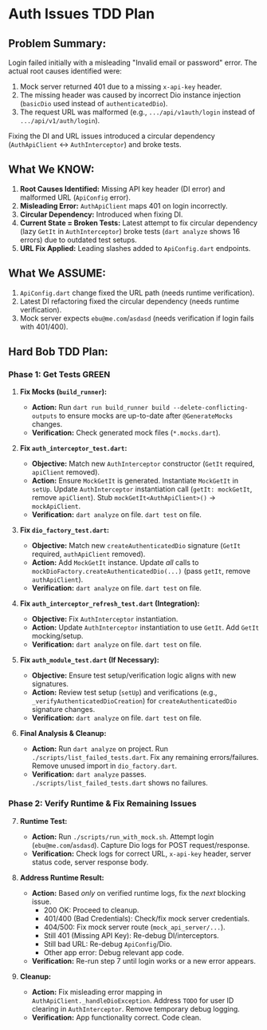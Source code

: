 # Auth Issues TDD Plan

## Problem Summary:

Login failed initially with a misleading "Invalid email or password" error. The actual root causes identified were:
1.  Mock server returned 401 due to a missing `x-api-key` header.
2.  The missing header was caused by incorrect Dio instance injection (`basicDio` used instead of `authenticatedDio`).
3.  The request URL was malformed (e.g., `.../api/v1auth/login` instead of `.../api/v1/auth/login`).

Fixing the DI and URL issues introduced a circular dependency (`AuthApiClient` <-> `AuthInterceptor`) and broke tests.

## What We KNOW:

1.  **Root Causes Identified:** Missing API key header (DI error) and malformed URL (`ApiConfig` error).
2.  **Misleading Error:** `AuthApiClient` maps 401 on login incorrectly.
3.  **Circular Dependency:** Introduced when fixing DI.
4.  **Current State = Broken Tests:** Latest attempt to fix circular dependency (lazy `GetIt` in `AuthInterceptor`) broke tests (`dart analyze` shows 16 errors) due to outdated test setups.
5.  **URL Fix Applied:** Leading slashes added to `ApiConfig.dart` endpoints.

## What We ASSUME:

1.  `ApiConfig.dart` change fixed the URL path (needs runtime verification).
2.  Latest DI refactoring fixed the circular dependency (needs runtime verification).
3.  Mock server expects `ebu@me.com`/`asdasd` (needs verification if login fails with 401/400).

## Hard Bob TDD Plan:

### Phase 1: Get Tests GREEN

1.  **Fix Mocks (`build_runner`):**
    *   **Action:** Run `dart run build_runner build --delete-conflicting-outputs` to ensure mocks are up-to-date after `@GenerateMocks` changes.
    *   **Verification:** Check generated mock files (`*.mocks.dart`).

2.  **Fix `auth_interceptor_test.dart`:**
    *   **Objective:** Match new `AuthInterceptor` constructor (`GetIt` required, `apiClient` removed).
    *   **Action:** Ensure `MockGetIt` is generated. Instantiate `MockGetIt` in `setUp`. Update `AuthInterceptor` instantiation call (`getIt: mockGetIt`, remove `apiClient`). Stub `mockGetIt<AuthApiClient>()` -> `mockApiClient`.
    *   **Verification:** `dart analyze` on file. `dart test` on file.

3.  **Fix `dio_factory_test.dart`:**
    *   **Objective:** Match new `createAuthenticatedDio` signature (`GetIt` required, `authApiClient` removed).
    *   **Action:** Add `MockGetIt` instance. Update *all* calls to `mockDioFactory.createAuthenticatedDio(...)` (pass `getIt`, remove `authApiClient`).
    *   **Verification:** `dart analyze` on file. `dart test` on file.

4.  **Fix `auth_interceptor_refresh_test.dart` (Integration):**
    *   **Objective:** Fix `AuthInterceptor` instantiation.
    *   **Action:** Update `AuthInterceptor` instantiation to use `GetIt`. Add `GetIt` mocking/setup.
    *   **Verification:** `dart analyze` on file. `dart test` on file.

5.  **Fix `auth_module_test.dart` (If Necessary):**
    *   **Objective:** Ensure test setup/verification logic aligns with new signatures.
    *   **Action:** Review test setup (`setUp`) and verifications (e.g., `_verifyAuthenticatedDioCreation`) for `createAuthenticatedDio` signature changes.
    *   **Verification:** `dart analyze` on file. `dart test` on file.

6.  **Final Analysis & Cleanup:**
    *   **Action:** Run `dart analyze` on project. Run `./scripts/list_failed_tests.dart`. Fix any remaining errors/failures. Remove unused import in `dio_factory.dart`.
    *   **Verification:** `dart analyze` passes. `./scripts/list_failed_tests.dart` shows no failures.

### Phase 2: Verify Runtime & Fix Remaining Issues

7.  **Runtime Test:**
    *   **Action:** Run `./scripts/run_with_mock.sh`. Attempt login (`ebu@me.com`/`asdasd`). Capture Dio logs for POST request/response.
    *   **Verification:** Check logs for correct URL, `x-api-key` header, server status code, server response body.

8.  **Address Runtime Result:**
    *   **Action:** Based *only* on verified runtime logs, fix the *next* blocking issue.
        *   200 OK: Proceed to cleanup.
        *   401/400 (Bad Credentials): Check/fix mock server credentials.
        *   404/500: Fix mock server route (`mock_api_server/...`).
        *   Still 401 (Missing API Key): Re-debug DI/interceptors.
        *   Still bad URL: Re-debug `ApiConfig`/Dio.
        *   Other app error: Debug relevant app code.
    *   **Verification:** Re-run step 7 until login works or a new error appears.

9.  **Cleanup:**
    *   **Action:** Fix misleading error mapping in `AuthApiClient._handleDioException`. Address `TODO` for user ID clearing in `AuthInterceptor`. Remove temporary debug logging.
    *   **Verification:** App functionality correct. Code clean. 
